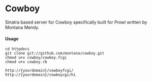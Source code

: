 # Cowboy
Sinatra based server for Cowboy specifically built for Prowl written by Montana Mendy.

#### Usage

```
cd httpdocs
git clone git://github.com/montana/cowboy.git
chmod u+x cowboy/cowboy.fcgi
chmod u+x cowboy.rb
```


```
http://{yourdomain}/cowboyfcgi/
http://{yourdomain}/cowboycgi/hi
```
